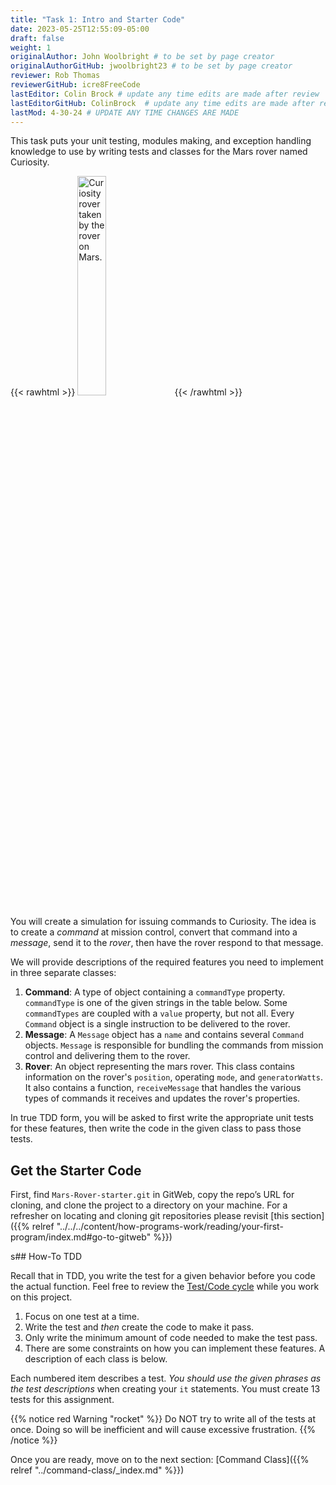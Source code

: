 ```yaml
---
title: "Task 1: Intro and Starter Code"
date: 2023-05-25T12:55:09-05:00
draft: false
weight: 1
originalAuthor: John Woolbright # to be set by page creator
originalAuthorGitHub: jwoolbright23 # to be set by page creator
reviewer: Rob Thomas
reviewerGitHub: icre8FreeCode
lastEditor: Colin Brock # update any time edits are made after review
lastEditorGitHub: ColinBrock  # update any time edits are made after review
lastMod: 4-30-24 # UPDATE ANY TIME CHANGES ARE MADE
---
```


This task puts your unit testing, modules making, and exception handling knowledge to use by writing tests and classes for the Mars rover named Curiosity.

{{< rawhtml >}}
   <img src="pictures/curiosity-rover-selfie.png" alt="Curiosity rover taken by the rover on Mars." width=30% />
{{< /rawhtml >}}

You will create a simulation for issuing commands to Curiosity. The idea is to create a *command* at mission control, convert that command into a *message*, send it to the *rover*, then have the rover respond to that message.

We will provide descriptions of the required features you need to implement in three separate classes:

1. **Command**: A type of object containing a `commandType` property. `commandType` is one of the given strings in the table below. Some `commandTypes` are coupled with a `value` property, but not all. Every `Command` object is a single instruction to be delivered to the rover.
2. **Message**: A `Message` object has a `name` and contains several `Command` objects. `Message` is responsible for bundling the commands from mission control and delivering them to the rover.
3. **Rover**: An object representing the mars rover. This class contains information on the rover's `position`, operating `mode`, and `generatorWatts`. It also contains a function, `receiveMessage` that handles the various types of commands it receives and updates the rover's properties.

In true TDD form, you will be asked to first write the appropriate unit tests for these features, then write the code in the given class to pass those tests.

## Get the Starter Code

First, find `Mars-Rover-starter.git` in GitWeb, copy the repo’s URL for cloning, and clone the project to a directory on your machine. For a refresher on locating and cloning git repositories please revisit [this section]({{% relref "../../../content/how-programs-work/reading/your-first-program/index.md#go-to-gitweb" %}})

s## How-To TDD

Recall that in TDD, you write the test for a given behavior before you code the actual function. Feel free to review the [Test/Code cycle](http://localhost:1313/unit-testing/reading/tdd/#the-testcode-cycle) while you work on this project.

1. Focus on one test at a time.
1. Write the test and *then* create the code to make it pass.
1. Only write the minimum amount of code needed to make the test pass.
1. There are some constraints on how you can implement these features. A description of each class is below.

Each numbered item describes a test. *You should use the given phrases as the test descriptions* when creating your `it` statements. You must create 13 tests for this assignment.

{{% notice red Warning "rocket" %}}
Do NOT try to write all of the tests at once. Doing so will be inefficient and will cause excessive frustration.
{{% /notice %}}

Once you are ready, move on to the next section: [Command Class]({{% relref "../command-class/_index.md" %}})

